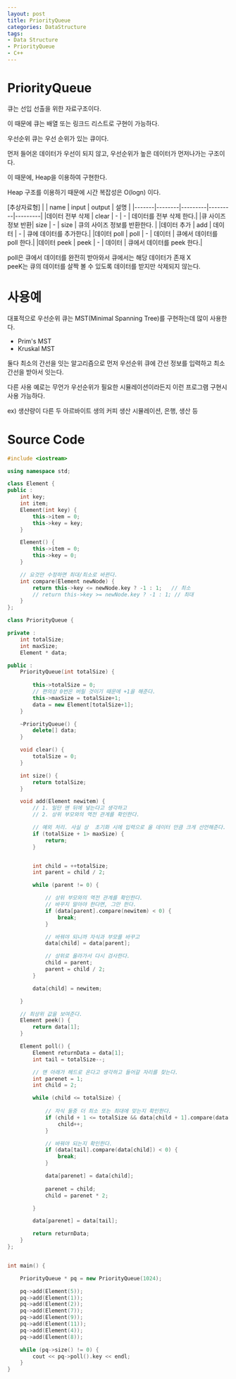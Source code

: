 ```yaml
---
layout: post
title: PriorityQueue
categories: DataStructure
tags: 
- Data Structure
- PriorityQueue
- C++
---
```


# **PriorityQueue**
큐는 선입 선출을 위한 자료구조이다.  

이 때문에 큐는 배열 또는 링크드 리스트로 구현이 가능하다.  

우선순위 큐는 우선 순위가 있는 큐이다. 

먼저 들어온 데이터가 우선이 되지 않고, 우선순위가 높은 데이터가 먼저나가는 구조이다.  

이 때문에, Heap을 이용하여 구현한다.  

Heap 구조를 이용하기 때문에 시간 복잡성은 O(logn) 이다.

[추상자료형]
|         | name | input | output | 설명 |
|-------|--------|---------|---------|---------| 
|데이터 전부 삭제   | clear  | -      | - | 데이터를 전부 삭제 한다.|
|큐 사이즈 정보 반환| size     | -      | size | 큐의 사이즈 정보를 반환한다. |
|데이터 추가       | add  | 데이터      | - | 큐에 데이터를 추가한다.|
|데이터 poll       | poll      |  - | 데이터 | 큐에서 데이터를 poll 한다.|
|데이터 peek       | peek      |  - | 데이터 | 큐에서 데이터를 peek 한다.|

poll은 큐에서 데이터를 완전히 받아와서 큐에서는 해당 데이터가 존재 X  
peeK는 큐의 데이터를 살짝 볼 수 있도록 데이터를 받지만 삭제되지 않는다.

# **사용예**
대표적으로 우선순위 큐는 MST(Minimal Spanning Tree)를 구현하는데 많이 사용한다.  
- Prim's MST
- Kruskal MST  

둘다 최소의 간선을 잇는 알고리즘으로 먼저 우선순위 큐에 간선 정보를 입력하고 최소 간선을 받아서 잇는다.

다른 사용 예로는 무언가 우선순위가 필요한 시뮬레이션이라든지 이런 프로그램 구현시 사용 가능하다.  

ex) 생산량이 다른 두 아르바이트 생의 커피 생산 시뮬레이션, 은행, 생산 등


# **Source Code**
```c++
#include <iostream>

using namespace std;

class Element {
public :	
	int key;
	int item;
	Element(int key) {
		this->item = 0;
		this->key = key;
	}

	Element() {
		this->item = 0;
		this->key = 0;
	}

	// 요것만 수정하면 최대/최소로 바뀐다.
	int compare(Element newNode) {
		return this->key <= newNode.key ? -1 : 1;	// 최소 
		// return this->key >= newNode.key ? -1 : 1; // 최대
	}
};

class PriorityQueue {

private :
	int totalSize;
	int maxSize;
	Element * data;

public :
	PriorityQueue(int totalSize) {
		
		this->totalSize = 0;
		// 편의상 0번은 버릴 것이기 때문에 +1을 해준다.
		this->maxSize = totalSize+1;
		data = new Element[totalSize+1];
	}

	~PriorityQueue() {
		delete[] data;
	}

	void clear() {
		totalSize = 0;
	}

	int size() {
		return totalSize;
	}

	void add(Element newitem) {
		// 1. 일단 맨 뒤에 넣는다고 생각하고
		// 2. 상위 부모와의 역전 관계를 확인한다.

		// 예외 처리. 사실 상  초기화 시에 입력으로 올 데이터 만큼 크게 선언해준다.
		if (totalSize + 1> maxSize) {
			return;
		}


		int child = ++totalSize;
		int parent = child / 2;

		while (parent != 0) {

			// 상위 부모와의 역전 관계를 확인한다.
			// 바꾸지 말아야 한다면, 그만 한다.
			if (data[parent].compare(newitem) < 0) {
				break;
			}

			// 바꿔야 되니까 자식과 부모를 바꾸고
			data[child] = data[parent];

			// 상위로 올라가서 다시 검사한다.
			child = parent;
			parent = child / 2;
		}

		data[child] = newitem;

	}

	// 최상위 값을 보여준다.
	Element peek() {
		return data[1];
	}

	Element poll() {
		Element returnData = data[1];
		int tail = totalSize--;

		// 맨 아래가 헤드로 온다고 생각하고 들어갈 자리를 찾는다.
		int parenet = 1;
		int child = 2;

		while (child <= totalSize) {
			
			// 자식 둘중 더 최소 또는 최대에 맞는지 확인한다.
			if (child + 1 <= totalSize && data[child + 1].compare(data[child]) < 0) {
				child++;
			}

			// 바꿔야 되는지 확인한다.
			if (data[tail].compare(data[child]) < 0) {
				break;
			}

			data[parenet] = data[child];
			
			parenet = child;
			child = parenet * 2;

		}

		data[parenet] = data[tail];

		return returnData;
	}
};


int main() {

	PriorityQueue * pq = new PriorityQueue(1024);

	pq->add(Element(5));
	pq->add(Element(1));
	pq->add(Element(2));
	pq->add(Element(7));
	pq->add(Element(9));
	pq->add(Element(11));
	pq->add(Element(4));
	pq->add(Element(8));

	while (pq->size() != 0) {
		cout << pq->poll().key << endl;
	}
}
```